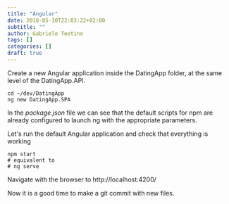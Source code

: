 ```yaml
---
title: "Angular"
date: 2018-05-30T22:03:22+02:00
subtitle: ""
author: Gabriele Teotino
tags: []
categories: []
draft: true
---
```


Create a new Angular application inside the DatingApp folder, at the same level of the DatingApp.API.

```shell
cd ~/dev/DatingApp
ng new DatingApp.SPA
```

In the *package.json* file we can see that the default scripts for npm are already configured to launch ng with the appropriate parameters.

Let's run the default Angular application and check that everything is working

```shell
npm start
# equivalent to
# ng serve
```

Navigate with the browser to http://localhost:4200/

Now it is a good time to make a git commit with new files.
